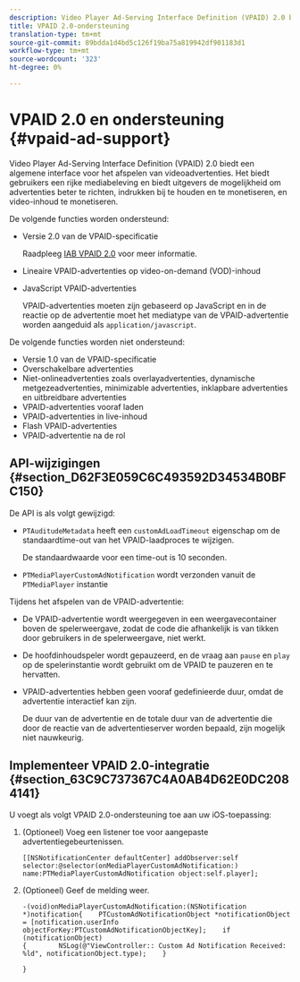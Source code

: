 ```yaml
---
description: Video Player Ad-Serving Interface Definition (VPAID) 2.0 biedt een algemene interface voor het afspelen van videoadvertenties. Het biedt gebruikers een rijke mediabeleving en biedt uitgevers de mogelijkheid om advertenties beter te richten, indrukken bij te houden en te monetiseren, en video-inhoud te monetiseren.
title: VPAID 2.0-ondersteuning
translation-type: tm+mt
source-git-commit: 89bdda1d4bd5c126f19ba75a819942df901183d1
workflow-type: tm+mt
source-wordcount: '323'
ht-degree: 0%

---
```



# VPAID 2.0 en ondersteuning {#vpaid-ad-support}

Video Player Ad-Serving Interface Definition (VPAID) 2.0 biedt een algemene interface voor het afspelen van videoadvertenties. Het biedt gebruikers een rijke mediabeleving en biedt uitgevers de mogelijkheid om advertenties beter te richten, indrukken bij te houden en te monetiseren, en video-inhoud te monetiseren.

De volgende functies worden ondersteund:

* Versie 2.0 van de VPAID-specificatie

   Raadpleeg [IAB VPAID 2.0](https://www.iab.com/wp-content/uploads/2015/06/VPAID_2_0_Final_04-10-2012.pdf) voor meer informatie.
* Lineaire VPAID-advertenties op video-on-demand (VOD)-inhoud
* JavaScript VPAID-advertenties

   VPAID-advertenties moeten zijn gebaseerd op JavaScript en in de reactie op de advertentie moet het mediatype van de VPAID-advertentie worden aangeduid als `application/javascript`.

De volgende functies worden niet ondersteund:

* Versie 1.0 van de VPAID-specificatie
* Overschakelbare advertenties
* Niet-onlineadvertenties zoals overlayadvertenties, dynamische metgezeadvertenties, minimizable advertenties, inklapbare advertenties en uitbreidbare advertenties
* VPAID-advertenties vooraf laden
* VPAID-advertenties in live-inhoud
* Flash VPAID-advertenties
* VPAID-advertentie na de rol

## API-wijzigingen {#section_D62F3E059C6C493592D34534B0BFC150}

De API is als volgt gewijzigd:

* `PTAuditudeMetadata` heeft een  `customAdLoadTimeout` eigenschap om de standaardtime-out van het VPAID-laadproces te wijzigen.

   De standaardwaarde voor een time-out is 10 seconden.

* `PTMediaPlayerCustomAdNotification` wordt verzonden vanuit de  `PTMediaPlayer` instantie

<!--<a id="section_495700E1C5404A7B85307A4137C740C5"></a>-->

Tijdens het afspelen van de VPAID-advertentie:

* De VPAID-advertentie wordt weergegeven in een weergavecontainer boven de spelerweergave, zodat de code die afhankelijk is van tikken door gebruikers in de spelerweergave, niet werkt.
* De hoofdinhoudspeler wordt gepauzeerd, en de vraag aan `pause` en `play` op de spelerinstantie wordt gebruikt om de VPAID te pauzeren en te hervatten.

* VPAID-advertenties hebben geen vooraf gedefinieerde duur, omdat de advertentie interactief kan zijn.

   De duur van de advertentie en de totale duur van de advertentie die door de reactie van de advertentieserver worden bepaald, zijn mogelijk niet nauwkeurig.

## Implementeer VPAID 2.0-integratie {#section_63C9C737367C4A0AB4D62E0DC2084141}

U voegt als volgt VPAID 2.0-ondersteuning toe aan uw iOS-toepassing:

1. (Optioneel) Voeg een listener toe voor aangepaste advertentiegebeurtenissen.

   ```
   [[NSNotificationCenter defaultCenter] addObserver:self selector:@selector(onMediaPlayerCustomAdNotification:) name:PTMediaPlayerCustomAdNotification object:self.player];
   ```

1. (Optioneel) Geef de melding weer.

   ```
   -(void)onMediaPlayerCustomAdNotification:(NSNotification *)notification{    PTCustomAdNotificationObject *notificationObject = [notification.userInfo objectForKey:PTCustomAdNotificationObjectKey];    if (notificationObject)    
   {        NSLog(@"ViewController:: Custom Ad Notification Received: %ld", notificationObject.type);    } 
   
   }
   ```

